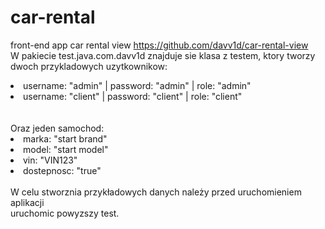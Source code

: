 # car-rental
 front-end app car rental view https://github.com/davv1d/car-rental-view 
 <br>
 W pakiecie test.java.com.davv1d znajduje sie klasa z testem, ktory tworzy 
 <br>
 dwoch przykladowych uzytkownikow:
 <br>
  <li> username: "admin" | password: "admin" | role: "admin" </li>
  <li> username: "client" | password: "client" | role: "client" </li>
 <br>
 <br>
 Oraz jeden samochod:
 <br>
  <li> marka: "start brand" </li>
  <li> model: "start model" </li>
  <li> vin: "VIN123" </li>
  <li> dostepnosc: "true" </li>
  <br>
  W celu stworznia przykładowych danych należy przed uruchomieniem aplikacji
  <br>
  uruchomic powyzszy test.
